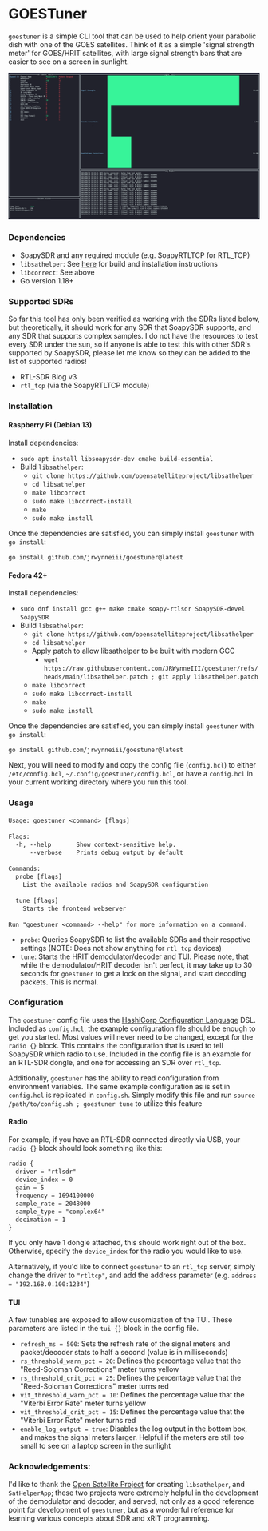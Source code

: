 # GOESTuner

`goestuner` is a simple CLI tool that can be used to help orient your parabolic dish with one of the GOES satellites. Think of it as a simple 'signal strength meter' for GOES/HRIT satellites, with large signal strength bars that are easier to see on a screen in sunlight. 

![Screenshot of goestuner running](docs/tui.png)

### Dependencies
* SoapySDR and any required module (e.g. SoapyRTLTCP for RTL_TCP)
* `libsathelper`: See [here](https://github.com/opensatelliteproject/libsathelper/blob/master/README.md) for build and installation instructions
* `libcorrect`: See above
* Go version 1.18+

### Supported SDRs

So far this tool has only been verified as working with the SDRs listed below, but theoretically, it should work for any SDR that SoapySDR supports, and any SDR that supports complex samples. I do not have the resources to test every SDR under the sun, so if anyone is able to test this with other SDR's supported by SoapySDR, please let me know so they can be added to the list of supported radios!

* RTL-SDR Blog v3
* `rtl_tcp` (via the SoapyRTLTCP module)

### Installation

#### Raspberry Pi (Debian 13)

Install dependencies:
* `sudo apt install libsoapysdr-dev cmake build-essential`
* Build `libsathelper`:
  * `git clone https://github.com/opensatelliteproject/libsathelper`
  * `cd libsathelper`
  * `make libcorrect`
  * `sudo make libcorrect-install`
  * `make`
  * `sudo make install`

Once the dependencies are satisfied, you can simply install `goestuner` with `go install`:
```
go install github.com/jrwynneiii/goestuner@latest
```

#### Fedora 42+
Install dependencies:
* `sudo dnf install gcc g++ make cmake soapy-rtlsdr SoapySDR-devel SoapySDR `
* Build `libsathelper`:
  * `git clone https://github.com/opensatelliteproject/libsathelper`
  * `cd libsathelper`
  * Apply patch to allow libsathelper to be built with modern GCC
    * `wget https://raw.githubusercontent.com/JRWynneIII/goestuner/refs/heads/main/libsathelper.patch ; git apply libsathelper.patch`
  * `make libcorrect`
  * `sudo make libcorrect-install`
  * `make`
  * `sudo make install`


Once the dependencies are satisfied, you can simply install `goestuner` with `go install`:
```
go install github.com/jrwynneiii/goestuner@latest
```

Next, you will need to modify and copy the config file (`config.hcl`) to either `/etc/config.hcl`, `~/.config/goestuner/config.hcl`, or have a `config.hcl` in your current working directory where you run this tool.

### Usage
```
Usage: goestuner <command> [flags]

Flags:
  -h, --help       Show context-sensitive help.
      --verbose    Prints debug output by default

Commands:
  probe [flags]
    List the available radios and SoapySDR configuration

  tune [flags]
    Starts the frontend webserver

Run "goestuner <command> --help" for more information on a command.
```

* `probe`: Queries SoapySDR to list the available SDRs and their respctive settings (NOTE: Does not show anything for `rtl_tcp` devices)
* `tune`: Starts the HRIT demodulator/decoder and TUI. Please note, that while the demodulator/HRIT decoder isn't perfect, it may take up to 30 seconds for `goestuner` to get a lock on the signal, and start decoding packets. This is normal.

### Configuration

The `goestuner` config file uses the [HashiCorp Configuration Language](https://hcl.readthedocs.io/en/latest/language_design.html) DSL. Included as `config.hcl`, the example configuration file should be enough to get you started. Most values will never need to be changed, except for the `radio {}` block. This contains the configuration that is used to tell SoapySDR which radio to use. Included in the config file is an example for an RTL-SDR dongle, and one for accessing an SDR over `rtl_tcp`.

Additionally, `goestuner` has the ability to read configuration from environment variables. The same example configuration as is set in `config.hcl` is replicated in `config.sh`. Simply modify this file and run `source /path/to/config.sh ; goestuner tune` to utilize this feature

#### Radio
For example, if you have an RTL-SDR connected directly via USB, your `radio {}` block should look something like this:
```
radio {
  driver = "rtlsdr"
  device_index = 0
  gain = 5
  frequency = 1694100000
  sample_rate = 2048000
  sample_type = "complex64"
  decimation = 1
}
```

If you only have 1 dongle attached, this should work right out of the box. Otherwise, specify the `device_index` for the radio you would like to use. 

Alternatively, if you'd like to connect `goestuner` to an `rtl_tcp` server, simply change the driver to `"rtltcp"`, and add the address parameter (e.g. `address = "192.168.0.100:1234"`)

#### TUI
A few tunables are exposed to allow cusomization of the TUI. These parameters are listed in the `tui {}` block in the config file. 
* `refresh_ms = 500`: Sets the refresh rate of the signal meters and packet/decoder stats to half a second (value is in milliseconds)
* `rs_threshold_warn_pct = 20`: Defines the percentage value that the "Reed-Soloman Corrections" meter turns yellow
* `rs_threshold_crit_pct = 25`: Defines the percentage value that the "Reed-Soloman Corrections" meter turns red
* `vit_threshold_warn_pct = 10`: Defines the percentage value that the "Viterbi Error Rate" meter turns yellow
* `vit_threshold_crit_pct = 15`: Defines the percentage value that the "Viterbi Error Rate" meter turns red
* `enable_log_output = true`: Disables the log output in the bottom box, and makes the signal meters larger. Helpful if the meters are still too small to see on a laptop screen in the sunlight

### Acknowledgements:

I'd like to thank the [Open Satellite Project](https://github.com/opensatelliteproject) for creating `libsathelper`, and `SatHelperApp`; these two projects were extremely helpful in the development of the demodulator and decoder, and served, not only as a good reference point for development of `goestuner`, but as a wonderful reference for learning various concepts about SDR and xRIT programming. 
